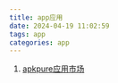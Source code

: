 ```yaml
---
title: app应用
date: 2024-04-19 11:02:59
tags: app
categories: app
---
```


1. [apkpure应用市场](https://apkpure.com/)